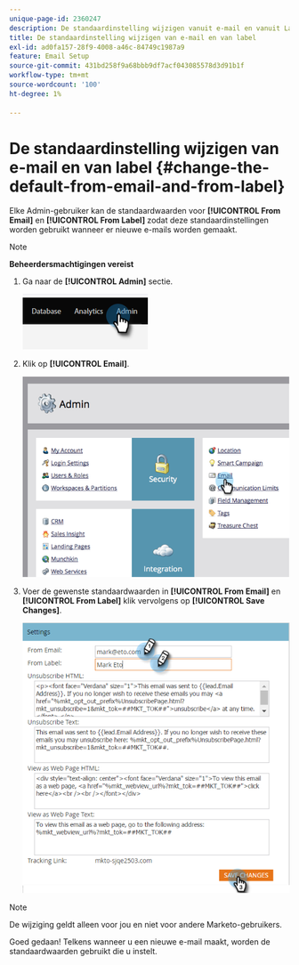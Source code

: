 ```yaml
---
unique-page-id: 2360247
description: De standaardinstelling wijzigen vanuit e-mail en vanuit Label - Marketo Docs - Productdocumentatie
title: De standaardinstelling wijzigen van e-mail en van label
exl-id: ad0fa157-28f9-4008-a46c-84749c1987a9
feature: Email Setup
source-git-commit: 431bd258f9a68bbb9df7acf043085578d3d91b1f
workflow-type: tm+mt
source-wordcount: '100'
ht-degree: 1%

---
```


# De standaardinstelling wijzigen van e-mail en van label {#change-the-default-from-email-and-from-label}

Elke Admin-gebruiker kan de standaardwaarden voor **[!UICONTROL From Email]** en **[!UICONTROL From Label]** zodat deze standaardinstellingen worden gebruikt wanneer er nieuwe e-mails worden gemaakt.

>[!NOTE]
>
>**Beheerdersmachtigingen vereist**

1. Ga naar de **[!UICONTROL Admin]** sectie.

   ![](assets/change-the-default-from-email-and-from-label-1.png)

1. Klik op **[!UICONTROL Email]**.

   ![](assets/change-the-default-from-email-and-from-label-2.png)

1. Voer de gewenste standaardwaarden in **[!UICONTROL From Email]** en **[!UICONTROL From Label]** klik vervolgens op **[!UICONTROL Save Changes]**.

   ![](assets/change-the-default-from-email-and-from-label-3.png)

>[!NOTE]
>
>De wijziging geldt alleen voor jou en niet voor andere Marketo-gebruikers.

Goed gedaan! Telkens wanneer u een nieuwe e-mail maakt, worden de standaardwaarden gebruikt die u instelt.
